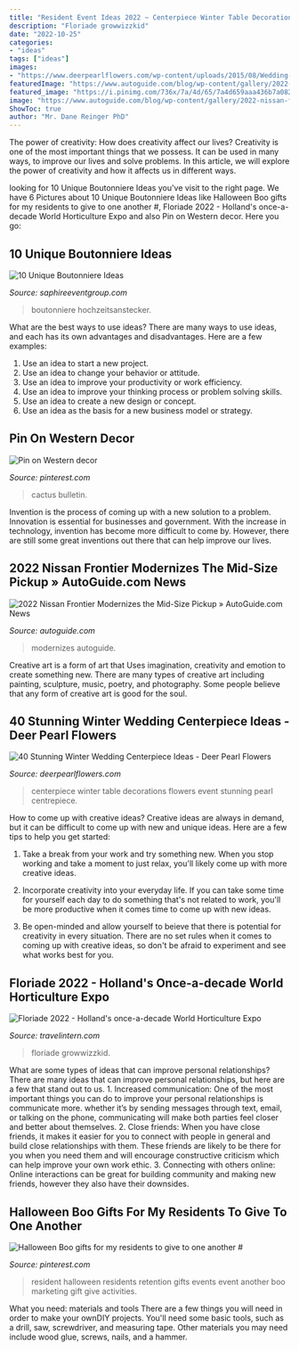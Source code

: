 ```yaml
---
title: "Resident Event Ideas 2022 ~ Centerpiece Winter Table Decorations Flowers Event Stunning Pearl Centrepiece"
description: "Floriade growwizzkid"
date: "2022-10-25"
categories:
- "ideas"
tags: ["ideas"]
images:
- "https://www.deerpearlflowers.com/wp-content/uploads/2015/08/Wedding-Event-Table-Wedding-Centrepiece-Decorations.jpg"
featuredImage: "https://www.autoguide.com/blog/wp-content/gallery/2022-nissan-frontier-reveal-2021-02-04/2022-Nissan-Frontier-16.jpg"
featured_image: "https://i.pinimg.com/736x/7a/4d/65/7a4d659aaa436b7a082e56cc728886cd--resident-retention-halloween-boo.jpg"
image: "https://www.autoguide.com/blog/wp-content/gallery/2022-nissan-frontier-reveal-2021-02-04/2022-Nissan-Frontier-16.jpg"
ShowToc: true
author: "Mr. Dane Reinger PhD"
---
```



The power of creativity: How does creativity affect our lives?
Creativity is one of the most important things that we possess. It can be used in many ways, to improve our lives and solve problems. In this article, we will explore the power of creativity and how it affects us in different ways.

	

		
looking for 10 Unique Boutonniere Ideas you've visit to the right page. We have 6 Pictures about 10 Unique Boutonniere Ideas like Halloween Boo gifts for my residents to give to one another #, Floriade 2022 - Holland&#039;s once-a-decade World Horticulture Expo and also Pin on Western decor. Here you go:
		
    
## 10 Unique Boutonniere Ideas

<img loading=lazy src="https://www.saphireeventgroup.com/wp-content/uploads/files/2414/5694/2700/unique_boutonniere_9.jpg" onerror="this.onerror=null;this.src='https://tse1.mm.bing.net/th?id=OIP.FImlgpXz9nJO5Ikf74aCywAAAA&amp;pid=15.1';" alt="10 Unique Boutonniere Ideas">

_Source: saphireeventgroup.com_

>boutonniere hochzeitsanstecker. 

	

What are the best ways to use ideas?
There are many ways to use ideas, and each has its own advantages and disadvantages. Here are a few examples: 
1. Use an idea to start a new project. 
2. Use an idea to change your behavior or attitude. 
3. Use an idea to improve your productivity or work efficiency. 
4. Use an idea to improve your thinking process or problem solving skills. 
5. Use an idea to create a new design or concept. 
6. Use an idea as the basis for a new business model or strategy.

    
## Pin On Western Decor

<img loading=lazy src="https://i.pinimg.com/736x/e8/6c/c1/e86cc1bfd3bdb15ce7980214ffede7e7--paper-cactus-bulletin-board-paper.jpg" onerror="this.onerror=null;this.src='https://tse2.mm.bing.net/th?id=OIP.Zf70w9QurkH71VgSuYrTdQHaJ6&amp;pid=15.1';" alt="Pin on Western decor">

_Source: pinterest.com_

>cactus bulletin. 

	

Invention is the process of coming up with a new solution to a problem. Innovation is essential for businesses and government. With the increase in technology, invention has become more difficult to come by. However, there are still some great inventions out there that can help improve our lives.

    
## 2022 Nissan Frontier Modernizes The Mid-Size Pickup » AutoGuide.com News

<img loading=lazy src="https://www.autoguide.com/blog/wp-content/gallery/2022-nissan-frontier-reveal-2021-02-04/2022-Nissan-Frontier-16.jpg" onerror="this.onerror=null;this.src='https://tse1.mm.bing.net/th?id=OIP.VELm-2oSeuRJdwwZuJsqegHaE8&amp;pid=15.1';" alt="2022 Nissan Frontier Modernizes the Mid-Size Pickup » AutoGuide.com News">

_Source: autoguide.com_

>modernizes autoguide. 

	

Creative art is a form of art that Uses imagination, creativity and emotion to create something new. There are many types of creative art including painting, sculpture, music, poetry, and photography. Some people believe that any form of creative art is good for the soul.

    
## 40 Stunning Winter Wedding Centerpiece Ideas - Deer Pearl Flowers

<img loading=lazy src="https://www.deerpearlflowers.com/wp-content/uploads/2015/08/Wedding-Event-Table-Wedding-Centrepiece-Decorations.jpg" onerror="this.onerror=null;this.src='https://tse4.mm.bing.net/th?id=OIP.JzF7aofrAi_EpH6WE7nfuQHaLH&amp;pid=15.1';" alt="40 Stunning Winter Wedding Centerpiece Ideas - Deer Pearl Flowers">

_Source: deerpearlflowers.com_

>centerpiece winter table decorations flowers event stunning pearl centrepiece. 

	

How to come up with creative ideas?
Creative ideas are always in demand, but it can be difficult to come up with new and unique ideas. Here are a few tips to help you get started:
1. Take a break from your work and try something new. When you stop working and take a moment to just relax, you'll likely come up with more creative ideas.

2. Incorporate creativity into your everyday life. If you can take some time for yourself each day to do something that's not related to work, you'll be more productive when it comes time to come up with new ideas.

3. Be open-minded and allow yourself to beieve that there is potential for creativity in every situation. There are no set rules when it comes to coming up with creative ideas, so don't be afraid to experiment and see what works best for you.

    
## Floriade 2022 - Holland&#039;s Once-a-decade World Horticulture Expo

<img loading=lazy src="https://travelintern.com/wp-content/uploads/2020/11/Floriade-2022-Expo.jpg" onerror="this.onerror=null;this.src='https://tse2.mm.bing.net/th?id=OIP.v4Fv6NohzUOpm3cyLDU8ZAHaD4&amp;pid=15.1';" alt="Floriade 2022 - Holland&#039;s once-a-decade World Horticulture Expo">

_Source: travelintern.com_

>floriade growwizzkid. 

	

What are some types of ideas that can improve personal relationships?
There are many ideas that can improve personal relationships, but here are a few that stand out to us. 1. Increased communication: One of the most important things you can do to improve your personal relationships is communicate more. whether it’s by sending messages through text, email, or talking on the phone, communicating will make both parties feel closer and better about themselves. 2. Close friends: When you have close friends, it makes it easier for you to connect with people in general and build close relationships with them. These friends are likely to be there for you when you need them and will encourage constructive criticism which can help improve your own work ethic. 3. Connecting with others online: Online interactions can be great for building community and making new friends, however they also have their downsides.

    
## Halloween Boo Gifts For My Residents To Give To One Another #

<img loading=lazy src="https://i.pinimg.com/736x/7a/4d/65/7a4d659aaa436b7a082e56cc728886cd--resident-retention-halloween-boo.jpg" onerror="this.onerror=null;this.src='https://tse3.mm.bing.net/th?id=OIP.SlJ3jw3x3fgL-pvr7v6P1AHaJ3&amp;pid=15.1';" alt="Halloween Boo gifts for my residents to give to one another #">

_Source: pinterest.com_

>resident halloween residents retention gifts events event another boo marketing gift give activities. 

	

What you need: materials and tools
There are a few things you will need in order to make your ownDIY projects. You'll need some basic tools, such as a drill, saw, screwdriver, and measuring tape. Other materials you may need include wood glue, screws, nails, and a hammer.

